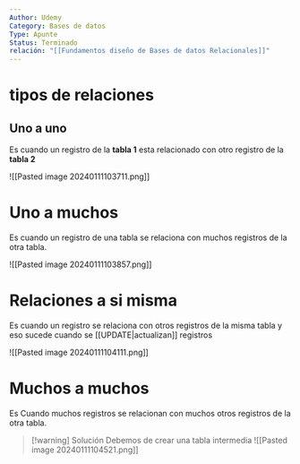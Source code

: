 ```yaml
---
Author: Udemy
Category: Bases de datos
Type: Apunte
Status: Terminado
relación: "[[Fundamentos diseño de Bases de datos Relacionales]]"
---
```

# tipos de relaciones

## Uno a uno
Es cuando un registro de la **tabla 1** esta relacionado con otro registro de la **tabla 2**

![[Pasted image 20240111103711.png]]

# Uno a muchos
Es cuando un registro de una tabla se relaciona con muchos registros de la otra tabla.

![[Pasted image 20240111103857.png]]
# Relaciones a si misma
Es cuando un registro se relaciona con otros registros de la misma tabla y eso sucede cuando se [[UPDATE|actualizan]] registros

![[Pasted image 20240111104111.png]]

# Muchos a muchos

Es Cuando muchos registros se relacionan con muchos otros registros de la otra tabla.

>[!warning] Solución
>Debemos de crear una tabla intermedia 
>![[Pasted image 20240111104521.png]]


